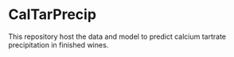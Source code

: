 # CalTarPrecip
This repository host the data and model to predict calcium tartrate precipitation in finished wines.
